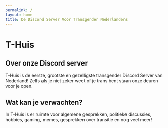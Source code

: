 ```yaml
---
permalink: /
layout: home
title: De Discord Server Voor Transgender Nederlanders
---
```

# T-Huis

## Over onze Discord server
T-Huis is de eerste, grootste en gezelligste transgender Discord Server van Nederland! Zelfs als je niet zeker weet of je trans bent staan onze deuren voor je open.

## Wat kan je verwachten?
In T-Huis is er ruimte voor algemene gesprekken, politieke discussies, hobbies, gaming, memes, gesprekken over transitie en nog veel meer!